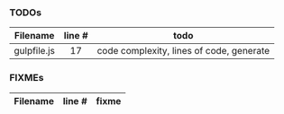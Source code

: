 ### TODOs
| Filename | line # | todo
|:--------:|:------:|:------:
| gulpfile.js | 17 | code complexity, lines of code, generate


### FIXMEs
| Filename | line # | fixme
|:--------:|:------:|:------:
